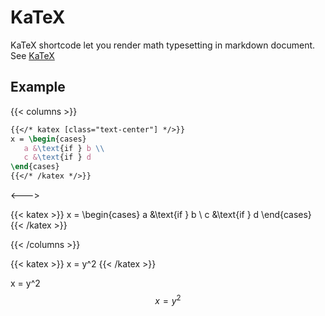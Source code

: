 # KaTeX

KaTeX shortcode let you render math typesetting in markdown document. See [KaTeX](https://katex.org/)

## Example 
{{< columns >}}

```latex
{{</* katex [class="text-center"] */>}}
x = \begin{cases}
   a &\text{if } b \\
   c &\text{if } d
\end{cases}
{{</* /katex */>}}
```

<--->

{{< katex >}}
x = \begin{cases}
   a &\text{if } b \\
   c &\text{if } d
\end{cases}
{{< /katex >}}

{{< /columns >}}


{{< katex >}}
x = y^2
{{< /katex >}}

x = y^2
$$
x = y^2
$$